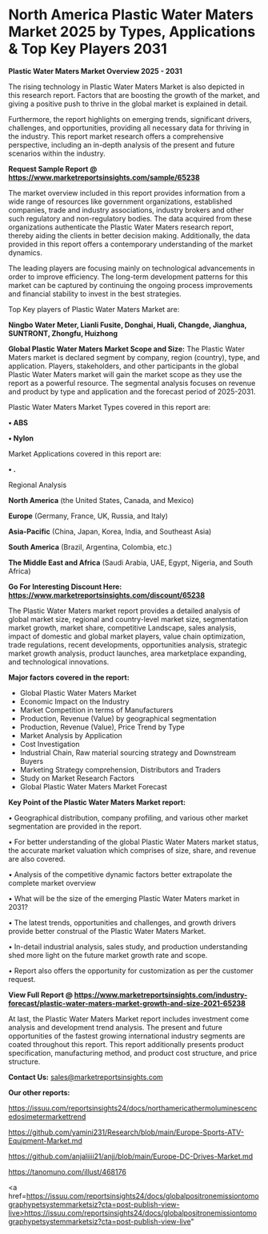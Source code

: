 # North America Plastic Water Maters Market 2025 by Types, Applications & Top Key Players 2031

<Strong> Plastic Water Maters Market Overview 2025 - 2031</strong>

The rising technology in Plastic Water Maters Market is also depicted in this research report. Factors that are boosting the growth of the market, and giving a positive push to thrive in the global market is explained in detail.

Furthermore, the report highlights on emerging trends, significant drivers, challenges, and opportunities, providing all necessary data for thriving in the industry. This report market research offers a comprehensive perspective, including an in-depth analysis of the present and future scenarios within the industry.

<strong>Request Sample Report @ <a href=https://www.marketreportsinsights.com/sample/65238>https://www.marketreportsinsights.com/sample/65238</a></strong>

The market overview included in this report provides information from a wide range of resources like government organizations, established companies, trade and industry associations, industry brokers and other such regulatory and non-regulatory bodies. The data acquired from these organizations authenticate the Plastic Water Maters research report, thereby aiding the clients in better decision making. Additionally, the data provided in this report offers a contemporary understanding of the market dynamics.

The leading players are focusing mainly on technological advancements in order to improve efficiency. The long-term development patterns for this market can be captured by continuing the ongoing process improvements and financial stability to invest in the best strategies.

Top Key players of Plastic Water Maters Market are:

<strong>Ningbo Water Meter, Lianli Fusite, Donghai, Huali, Changde, Jianghua, SUNTRONT, Zhongfu, Huizhong</strong>

<strong><b>Global Plastic Water Maters Market Scope and Size:</b></strong>
The Plastic Water Maters market is declared segment by company, region (country), type, and application. Players, stakeholders, and other participants in the global Plastic Water Maters market will gain the market scope as they use the report as a powerful resource. The segmental analysis focuses on revenue and product by type and application and the forecast period of 2025-2031.

Plastic Water Maters Market Types covered in this report are:

<strong>• ABS

• Nylon</strong>

Market Applications covered in this report are:

<strong>• .</strong> 

Regional Analysis

<strong>North America</strong> (the United States, Canada, and Mexico)

<strong>Europe</strong> (Germany, France, UK, Russia, and Italy)

<strong>Asia-Pacific</strong> (China, Japan, Korea, India, and Southeast Asia)

<strong>South America</strong> (Brazil, Argentina, Colombia, etc.)

<strong>The Middle East and Africa</strong> (Saudi Arabia, UAE, Egypt, Nigeria, and South Africa)

<strong>Go For Interesting Discount Here: <a href=https://www.marketreportsinsights.com/discount/65238>https://www.marketreportsinsights.com/discount/65238</a></strong>

The Plastic Water Maters market report provides a detailed analysis of global market size, regional and country-level market size, segmentation market growth, market share, competitive Landscape, sales analysis, impact of domestic and global market players, value chain optimization, trade regulations, recent developments, opportunities analysis, strategic market growth analysis, product launches, area marketplace expanding, and technological innovations.

<strong><b>Major factors covered in the report:</b></strong>
<ul>
  <li>Global Plastic Water Maters Market </li>
  <li>Economic Impact on the Industry</li>
  <li>Market Competition in terms of Manufacturers</li>
  <li>Production, Revenue (Value) by geographical segmentation</li>
  <li>Production, Revenue (Value), Price Trend by Type</li>
  <li>Market Analysis by Application</li>
  <li>Cost Investigation</li>
  <li>Industrial Chain, Raw material sourcing strategy and Downstream Buyers</li>
  <li>Marketing Strategy comprehension, Distributors and Traders</li>
  <li>Study on Market Research Factors</li>
  <li>Global Plastic Water Maters Market Forecast</li>
</ul>

<strong><b>Key Point of the Plastic Water Maters Market report:</b></strong>

• Geographical distribution, company profiling, and various other market segmentation are provided in the report.

• For better understanding of the global Plastic Water Maters market status, the accurate market valuation which comprises of size, share, and revenue are also covered.

• Analysis of the competitive dynamic factors better extrapolate the complete market overview

• What will be the size of the emerging Plastic Water Maters market in 2031?

• The latest trends, opportunities and challenges, and growth drivers provide better construal of the Plastic Water Maters Market.

• In-detail industrial analysis, sales study, and production understanding shed more light on the future market growth rate and scope.

• Report also offers the opportunity for customization as per the customer request.

<strong><b>View Full Report @ <a href=https://www.marketreportsinsights.com/industry-forecast/plastic-water-maters-market-growth-and-size-2021-65238>https://www.marketreportsinsights.com/industry-forecast/plastic-water-maters-market-growth-and-size-2021-65238</a></b></strong>


At last, the Plastic Water Maters Market report includes investment come analysis and development trend analysis. The present and future opportunities of the fastest growing international industry segments are coated throughout this report. This report additionally presents product specification, manufacturing method, and product cost structure, and price structure.

<strong>Contact Us:</strong>
sales@marketreportsinsights.com

<strong>Our other reports:</strong>

<a href=https://issuu.com/reportsinsights24/docs/northamericathermoluminescencedosimetermarkettrend>https://issuu.com/reportsinsights24/docs/northamericathermoluminescencedosimetermarkettrend</a>

<a href=https://github.com/yamini231/Research/blob/main/Europe-Sports-ATV-Equipment-Market.md>https://github.com/yamini231/Research/blob/main/Europe-Sports-ATV-Equipment-Market.md</a>

<a href=https://github.com/anjaliiii21/anjj/blob/main/Europe-DC-Drives-Market.md>https://github.com/anjaliiii21/anjj/blob/main/Europe-DC-Drives-Market.md</a>

<a href=https://tanomuno.com/illust/468176>https://tanomuno.com/illust/468176</a>

<a href=https://issuu.com/reportsinsights24/docs/globalpositronemissiontomographypetsystemmarketsiz?cta=post-publish-view-live>https://issuu.com/reportsinsights24/docs/globalpositronemissiontomographypetsystemmarketsiz?cta=post-publish-view-live</a>"
